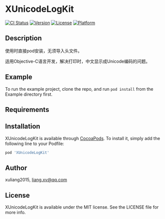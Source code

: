 # XUnicodeLogKit

[![CI Status](https://img.shields.io/travis/xuliang2015/XUnicodeLogKit.svg?style=flat)](https://travis-ci.org/xuliang2015/XUnicodeLogKit)
[![Version](https://img.shields.io/cocoapods/v/XUnicodeLogKit.svg?style=flat)](https://cocoapods.org/pods/XUnicodeLogKit)
[![License](https://img.shields.io/cocoapods/l/XUnicodeLogKit.svg?style=flat)](https://cocoapods.org/pods/XUnicodeLogKit)
[![Platform](https://img.shields.io/cocoapods/p/XUnicodeLogKit.svg?style=flat)](https://cocoapods.org/pods/XUnicodeLogKit)

## Description

使用时直接pod安装，无须导入头文件。

适用Objective-C语言开发，解决打印时，中文显示成Unicode编码的问题。

## Example

To run the example project, clone the repo, and run `pod install` from the Example directory first.

## Requirements

## Installation

XUnicodeLogKit is available through [CocoaPods](https://cocoapods.org). To install
it, simply add the following line to your Podfile:

```ruby
pod 'XUnicodeLogKit'
```

## Author

xuliang2015, liang.xv@qq.com

## License

XUnicodeLogKit is available under the MIT license. See the LICENSE file for more info.
